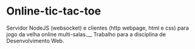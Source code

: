 # Online-tic-tac-toe
Servidor NodeJS (websocket) e clientes (http webpage, html e css) para jogo da velha online multi-salas.__
Trabalho para a disciplina de Desenvolvimento Web.
